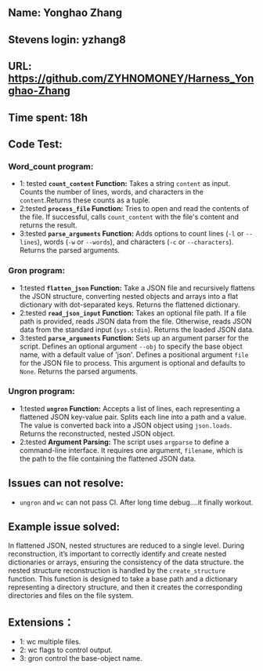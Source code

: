 ## Name: Yonghao Zhang
## Stevens login: yzhang8
##  URL: https://github.com/ZYHNOMONEY/Harness_Yonghao-Zhang
##  Time spent: 18h
##  Code Test:
 ### Word_count program: 
* 1: tested **`count_content` Function:**    Takes a string `content` as input. Counts the number of lines, words, and characters in the `content`.Returns these counts as a tuple.
* 2:tested **`process_file` Function:**   Tries to open and read the contents of the file. If successful, calls `count_content` with the file's content and returns the result.
* 3:tested **`parse_arguments` Function:**  Adds options to count lines (`-l` or `--lines`), words (`-w` or `--words`), and characters (`-c` or `--characters`). Returns the parsed arguments.
### Gron program:
* 1:tested **`flatten_json` Function:**   Take a JSON file and recursively flattens the JSON structure, converting nested objects and arrays into a flat dictionary with dot-separated keys. Returns the flattened dictionary.
* 2:tested **`read_json_input` Function:**   Takes an optional file path.  If a file path is provided, reads JSON data from the file. Otherwise, reads JSON data from the standard input (`sys.stdin`). Returns the loaded JSON data.
* 3:tested **`parse_arguments` Function:**  Sets up an argument parser for the script. Defines an optional argument `--obj` to specify the base object name, with a default value of 'json'. Defines a positional argument `file` for the JSON file to process. This argument is optional and defaults to `None`. Returns the parsed arguments.
### Ungron program:
* 1:tested **`ungron` Function:**    Accepts a list of lines, each representing a flattened JSON key-value pair. Splits each line into a path and a value. The value is converted back into a JSON object using `json.loads`. Returns the reconstructed, nested JSON object.
* 2:tested **Argument Parsing:**    The script uses `argparse` to define a command-line interface. It requires one argument, `filename`, which is the path to the file containing the flattened JSON data.
## Issues can not resolve:
* `ungron` and `wc` can not pass CI. After long time debug....it finally workout.
##  Example issue solved:
In flattened JSON, nested structures are reduced to a single level. During reconstruction, it’s important to correctly identify and create nested dictionaries or arrays, ensuring the consistency of the data structure. the nested structure reconstruction is handled by the `create_structure` function. This function is designed to take a base path and a dictionary representing a directory structure, and then it creates the corresponding directories and files on the file system.
##  Extensions：
* 1: wc multiple files.
* 2: wc flags to control output.
* 3: gron control the base-object name.